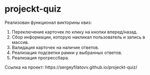 # projeckt-quiz
Реализован функционал викторины квиз:</br>
 1. Переключение карточек по клику на кнопки вперед/назад. </br>
 2. Сбор информации, которую накликал пользователь и запись в массив.</br>
 3. Валидация карточек на наличие ответов.</br>
 4. Реализация подсветки рамки у выбранных ответов.</br>
 5. Реализация прогрессбара.</br>
 <p>Ссылка на проект: <a>https://sergeyfilatovv.github.io/projeckt-quiz/</a></p>

